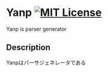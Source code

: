 # Yanp [![MIT License](https://img.shields.io/badge/license-MIT-blue.svg?style=flat)](LICENSE)

Yanp is parser generator

## Description

Yanpはパーサジェネレータである

